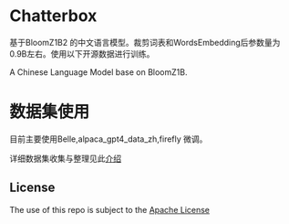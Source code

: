 # Chatterbox
基于BloomZ1B2 的中文语言模型。裁剪词表和WordsEmbedding后参数量为0.9B左右。使用以下开源数据进行训练。



A Chinese Language Model base on BloomZ1B.


# 数据集使用

目前主要使用Belle,alpaca_gpt4_data_zh,firefly 微调。

详细数据集收集与整理见此[介绍](./docs/datasets.md)




## License

The use of this repo is subject to the [Apache License](https://github.com/enze5088/Chatterbox/blob/main/LICENSE)
